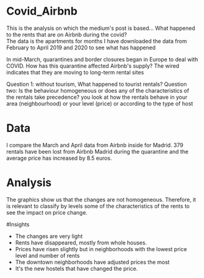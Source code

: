 # Covid_Airbnb
This is the analysis on which the medium's post is based...
What happened to the rents that are on Airbnb during the covid?  
The data is the apartments for months I have downloaded the data from February to April 2019 and 2020 to see what has happened

In mid-March, quarantines and border closures began in Europe to deal with COVID. 
How has this quarantine affected Airbnb's supply? The wired indicates that they are moving to long-term rental sites 

Question 1: without tourism, What happened to tourist rentals?
Question two: Is the behaviour homogeneous or does any of the characteristics of the rentals take precedence?
you look at how the rentals behave in your area (neighbourhood) or your level (price) or according to the type of host

# Data
I compare the March and April data from Airbnb inside for Madrid.
379 rentals have been lost from Airbnb Madrid during the quarantine and the average price has increased by 8.5 euros.


# Analysis
The graphics show us that the changes are not homogeneous. 
Therefore, it is relevant to classify by levels some of the characteristics of the rents to see the impact on price change.


#Insights
* The changes are very light
* Rents have disappeared, mostly from whole houses. 
* Prices have risen slightly but in neighborhoods with the lowest price level and number of rents
* The downtown neighborhoods have adjusted prices the most
* It's the new hostels that have changed the price.
